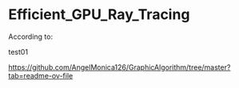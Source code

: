 # Efficient_GPU_Ray_Tracing

According to:


test01


https://github.com/AngelMonica126/GraphicAlgorithm/tree/master?tab=readme-ov-file
